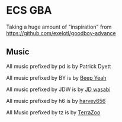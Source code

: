 # ECS GBA

Taking a huge amount of "inspiration" from https://github.com/exelotl/goodboy-advance

## Music
All music prefixed by pd is by Patrick Dyett

All music prefixed by BY is by [Beep Yeah](https://beepyeah.itch.io/)

All music prefixed by JDW is by [JD wasabi](https://jdwasabi.itch.io/)

All music prefixed by h6 is by [harvey656](https://harvey656.itch.io/)

All Music prefixed by tz is by [TerraZoo](nils@itd-music.com)